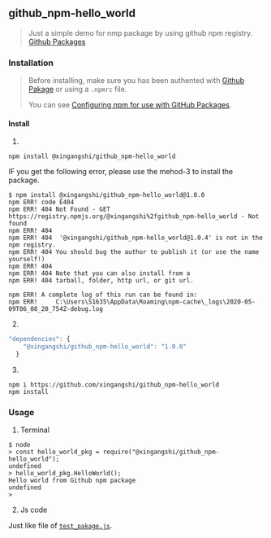 ## github_npm-hello_world
> Just a simple demo for  nmp package by using github npm registry. [Github Packages](https://github.com/features/packages)

### Installation
> Before installing, make sure you has been authented with [Github Pakage](https://github.com/features/packages) or using a `.npmrc` file.
>
> You can see [Configuring npm for use with GitHub Packages](https://help.github.com/en/packages/using-github-packages-with-your-projects-ecosystem/configuring-npm-for-use-with-github-packages#authenticating-to-github-package-registry).

#### Install
1.
```shell
npm install @xingangshi/github_npm-hello_world
```

IF you get the following error, please use the mehod-3 to install the package.

```shell
$ npm install @xingangshi/github_npm-hello_world@1.0.0
npm ERR! code E404
npm ERR! 404 Not Found - GET https://registry.npmjs.org/@xingangshi%2fgithub_npm-hello_world - Not found
npm ERR! 404
npm ERR! 404  '@xingangshi/github_npm-hello_world@1.0.4' is not in the npm registry.
npm ERR! 404 You should bug the author to publish it (or use the name yourself!)
npm ERR! 404
npm ERR! 404 Note that you can also install from a
npm ERR! 404 tarball, folder, http url, or git url.

npm ERR! A complete log of this run can be found in:
npm ERR!     C:\Users\S1635\AppData\Roaming\npm-cache\_logs\2020-05-09T06_08_20_754Z-debug.log
```

2.
```js
"dependencies": {
    "@xingangshi/github_npm-hello_world": "1.0.0"
  }
```
3.

```shell
npm i https://github.com/xingangshi/github_npm-hello_world
npm install
```

### Usage
1. Terminal
```shell
$ node
> const hello_world_pkg = require("@xingangshi/github_npm-hello_world");
undefined
> hello_world_pkg.HelloWorld();
Hello world from Github npm package
undefined
>
```

2. Js code

Just like file of [`test_pakage.js`](/test_pakage.js).
